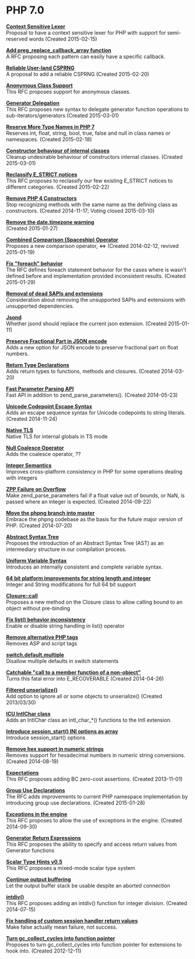 # PHP 7.0

**[Context Sensitive Lexer](Context_Sensitive_Lexer.md)**  
Proposal to have a context sensitive lexer for PHP with support for semi-reserved words (Created 2015-02-15)

**[Add preg_replace_callback_array function](Add_preg_replace_callback_array_function.md)**  
A RFC proposing each pattern can easily have a specific callback.

**[Reliable User-land CSPRNG](Reliable_User-land_CSPRNG.md)**  
A proposal to add a reliable CSPRNG (Created 2015-02-20)

**[Anonymous Class Support](Anonymous_Class_Support.md)**  
This RFC proposes support for anonymous classes.

**[Generator Delegation](Generator_Delegation.md)**  
This RFC proposes new syntax to delegate generator function operations to sub-iterators/generators (Created 2015-03-01)

**[Reserve More Type Names in PHP 7](Reserve_More_Type_Names_in_PHP_7.md)**  
Reserves int, float, string, bool, true, false and null in class names or namespaces. (Created 2015-02-18)

**[Constructor behaviour of internal classes](Constructor_behaviour_of_internal_classes.md)**  
Cleanup undesirable behaviour of constructors internal classes. (Created 2015-03-01)

**[Reclassify E_STRICT notices]()**  
This RFC proposes to reclassify our few existing E_STRICT notices to different categories. (Created 2015-02-22)

**[Remove PHP 4 Constructors]()**  
Stop recognizing methods with the same name as the defining class as constructors. (Created 2014-11-17; Voting closed 2015-03-10)

**[Remove the date.timezone warning]()**  
(Created 2015-01-27)

**[Combined Comparison (Spaceship) Operator]()**  
Proposes a new comparison operator, <=> (Created 2014-02-12, revived 2015-01-19)

**[Fix "foreach" behavior]()**  
The RFC defines foreach statement behavior for the cases where is wasn't defined before and implementation provided inconsistent results. (Created 2015-01-29)

**[Removal of dead SAPIs and extensions]()**  
Consideration about removing the unsupported SAPIs and extensions with unsupported dependencies.

**[Jsond]()**  
Whether jsond should replace the current json extension. (Created 2015-01-11)

**[Preserve Fractional Part in JSON encode]()**  
Adds a new option for JSON encode to preserve fractional part on float numbers.

**[Return Type Declarations]()**  
Adds return types to functions, methods and closures. (Created 2014-03-20)

**[Fast Parameter Parsing API]()**  
Fast API in addition to zend_parse_parameters(). (Created 2014-05-23)

**[Unicode Codepoint Escape Syntax]()**  
Adds an escape sequence syntax for Unicode codepoints to string literals. (Created 2014-11-24)

**[Native TLS]()**  
Native TLS for internal globals in TS mode

**[Null Coalesce Operator]()**  
Adds the coalesce operator, ??

**[Integer Semantics]()**  
Improves cross-platform consistency in PHP for some operations dealing with integers

**[ZPP Failure on Overflow]()**  
Make zend_parse_parameters fail if a float value out of bounds, or NaN, is passed where an integer is expected. (Created 2014-09-22)

**[Move the phpng branch into master]()**  
Embrace the phpng codebase as the basis for the future major version of PHP. (Created 2014-07-20)

**[Abstract Syntax Tree]()**  
Proposes the introduction of an Abstract Syntax Tree (AST) as an intermediary structure in our compilation process.

**[Uniform Variable Syntax]()**  
Introduces an internally consistent and complete variable syntax.

**[64 bit platform improvements for string length and integer]()**  
Integer and String modifications for full 64 bit support

**[Closure::call]()**  
Proposes a new method on the Closure class to allow calling bound to an object without pre-binding

**[Fix list() behavior inconsistency]()**  
Enable or disable string handling in list() operator

**[Remove alternative PHP tags]()**  
Removes ASP and script tags

**[switch.default.multiple]()**  
Disallow multiple defaults in switch statements

**[Catchable "call to a member function of a non-object"]()**  
Turns this fatal error into E_RECOVERABLE (Created 2014-04-26)

**[Filtered unserialize()]()**  
Add option to ignore all or some objects to unserialize() (Created 2013/03/30)

**[ICU IntlChar class]()**  
Adds an IntlChar class an intl_char_*() functions to the Intl extension.

**[Introduce session_start() INI options as array]()**  
Introduce session_start() options

**[Remove hex support in numeric strings]()**  
Removes support for hexadecimal numbers in numeric string conversions. (Created 2014-08-19)

**[Expectations]()**  
This RFC proposes adding BC zero-cost assertions. (Created 2013-11-01)

**[Group Use Declarations]()**  
The RFC adds improvements to current PHP namespace implementation by introducing group use declarations. (Created 2015-01-28)

**[Exceptions in the engine]()**  
This RFC proposes to allow the use of exceptions in the engine. (Created 2014-09-30)

**[Generator Return Expressions]()**  
This RFC proposes the ability to specify and access return values from Generator functions

**[Scalar Type Hints v0.5]()**  
This RFC proposes a mixed-mode scalar type system

**[Continue output buffering]()**  
Let the output buffer stack be usable despite an aborted connection

**[intdiv()]()**  
This RFC proposes adding an intdiv() function for integer division. (Created 2014-07-15)

**[Fix handling of custom session handler return values]()**  
Make false actually mean failure, not success.

**[Turn gc_collect_cycles into function pointer]()**  
Proposes to turn gc_collect_cycles into function pointer for extensions to hook into. (Created 2012-12-11)
